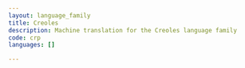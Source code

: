 ```yaml
---
layout: language_family
title: Creoles
description: Machine translation for the Creoles language family
code: crp
languages: []

---
```



